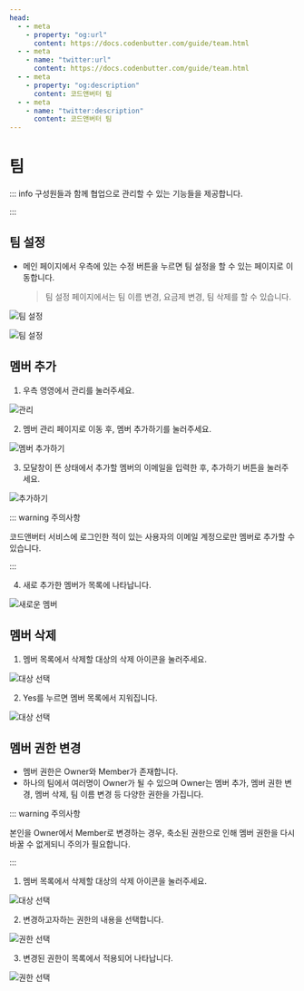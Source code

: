 ```yaml
---
head:
  - - meta
    - property: "og:url"
      content: https://docs.codenbutter.com/guide/team.html
  - - meta
    - name: "twitter:url"
      content: https://docs.codenbutter.com/guide/team.html
  - - meta
    - property: "og:description"
      content: 코드앤버터 팀
  - - meta
    - name: "twitter:description"
      content: 코드앤버터 팀
---
```


# 팀

::: info
구성원들과 함께 협업으로 관리할 수 있는 기능들을 제공합니다.

:::

## 팀 설정

- 메인 페이지에서 우측에 있는 수정 버튼을 누르면 팀 설정을 할 수 있는 페이지로 이동합니다.
  > 팀 설정 페이지에서는 팀 이름 변경, 요금제 변경, 팀 삭제를 할 수 있습니다.

![팀 설정](./imgs/team/section_1.png)

![팀 설정](./imgs/team/section_2.png)

## 멤버 추가

1. 우측 영영에서 관리를 눌러주세요.

![관리](./imgs/team/section_3.png)

2. 멤버 관리 페이지로 이동 후, 멤버 추가하기를 눌러주세요.

![멤버 추가하기](./imgs/team/section_4.png)

3. 모달창이 뜬 상태에서 추가할 멤버의 이메일을 입력한 후, 추가하기 버튼을 눌러주세요.

![추가하기](./imgs/team/section_5.png)

::: warning 주의사항

코드앤버터 서비스에 로그인한 적이 있는 사용자의 이메일 계정으로만 멤버로 추가할 수 있습니다.

:::

4. 새로 추가한 멤버가 목록에 나타납니다.

![새로운 멤버](./imgs/team/section_6.png)

## 멤버 삭제

1. 멤버 목록에서 삭제할 대상의 삭제 아이콘을 눌러주세요.

![대상 선택](./imgs/team/section_7.png)

2. Yes를 누르면 멤버 목록에서 지워집니다.

![대상 선택](./imgs/team/section_8.png)

## 멤버 권한 변경

- 멤버 권한은 Owner와 Member가 존재합니다.
- 하나의 팀에서 여러명이 Owner가 될 수 있으며 Owner는 멤버 추가, 멤버 권한 변경, 멤버 삭제, 팀 이름 변경 등 다양한 권한을 가집니다.

::: warning 주의사항

본인을 Owner에서 Member로 변경하는 경우, 축소된 권한으로 인해 멤버 권한을 다시 바꿀 수 없게되니 주의가 필요합니다.

:::

1. 멤버 목록에서 삭제할 대상의 삭제 아이콘을 눌러주세요.

![대상 선택](./imgs/team/section_8.png)

2. 변경하고자하는 권한의 내용을 선택합니다.

![권한 선택](./imgs/team/section_9.png)

3. 변경된 권한이 목록에서 적용되어 나타납니다.

![권한 선택](./imgs/team/section_10.png)

